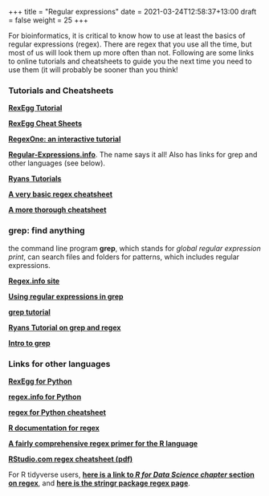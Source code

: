 +++
title = "Regular expressions"
date = 2021-03-24T12:58:37+13:00
draft = false
weight = 25
+++



For bioinformatics, it is critical to know how to use at least the basics of regular expressions (regex). There are regex that you use all the time, but most of us will look them up more often than not. Following are some links to online tutorials and cheatsheets to guide you the next time you need to use them (it will probably be sooner than you think!

### Tutorials and Cheatsheets

[**RexEgg Tutorial**](https://www.rexegg.com/)

[**RexEgg Cheat Sheets**](https://www.rexegg.com/regex-quickstart.html)

[**RegexOne: an interactive tutorial**](https://regexone.com/lesson/introduction_abcs)

[**Regular-Expressions.info**](https://www.regular-expressions.info/). The name says it all! Also has links for grep and other languages (see below). 

[**Ryans Tutorials**](https://ryanstutorials.net/regular-expressions-tutorial/)

[**A very basic regex cheatsheet**](https://www.petefreitag.com/cheatsheets/regex/)

[**A more thorough cheatsheet**](https://www.cheatography.com/davechild/cheat-sheets/regular-expressions/)

### grep: find anything

the command line program **grep**, which stands for *global regular expression print*, can search files and folders for patterns, which includes regular expressions.

[**Regex.info site**](https://www.regular-expressions.info/)

[**Using regular expressions in grep**](https://www.cyberciti.biz/faq/grep-regular-expressions/)

[**grep tutorial**](https://www.ostechnix.com/the-grep-command-tutorial-with-examples-for-beginners/)

[**Ryans Tutorial on grep and regex**](https://ryanstutorials.net/linuxtutorial/grep.php)

[**Intro to grep**](https://phoenixnap.com/kb/grep-command-linux-unix-examples)



### Links for other languages

[**RexEgg for Python**](https://www.rexegg.com/regex-python.html)

[**regex.info for Python**](https://www.regular-expressions.info/python.html)

[**regex for Python cheatsheet**](https://www.debuggex.com/cheatsheet/regex/python)

[**R documentation for regex**](https://stat.ethz.ch/R-manual/R-devel/library/base/html/regex.html)

[**A fairly comprehensive regex primer for the R language**](https://www.regular-expressions.info/rlanguage.html)

[**RStudio.com regex cheatsheet (pdf)**](https://rstudio.com/wp-content/uploads/2016/09/RegExCheatsheet.pdf)

For R tidyverse users, [**here is a link to *R for Data Science chapter* section on regex**](https://r4ds.had.co.nz/strings.html), and [**here is the stringr package regex page**](https://stringr.tidyverse.org/articles/regular-expressions.html).


